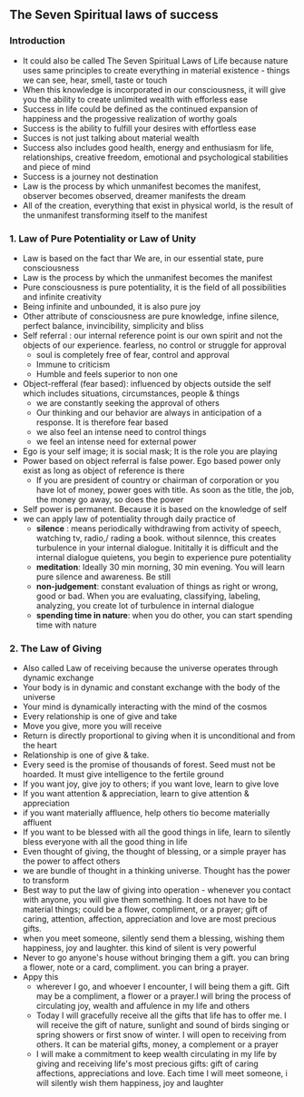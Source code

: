 ## The Seven Spiritual laws of success

### Introduction
* It could also be called The Seven Spiritual Laws of Life because nature uses same principles to create everything in material existence - things we can see, hear, smell, taste or touch
* When this knowledge is incorporated in our consciousness, it will give you the ability to create unlimited wealth with efforless ease 
* Success in life could be defined as the continued expansion of happiness and the progessive realization of worthy goals
* Success is the ability to fulfill your desires with effortless ease
* Succes is not just talking about material wealth
* Success also includes good health, energy and enthusiasm for life, relationships, creative freedom, emotional and psychological stabilities and piece of mind
* Success is a journey not destination
* Law is the process by which unmanifest becomes the manifest, observer becomes observed, dreamer manifests the dream
* All of the creation, everything that exist in physical world, is the result of the unmanifest transforming itself to the manifest

### 1. Law of Pure Potentiality or Law of Unity


* Law is based on the fact thar We are, in our essential state, pure consciousness
* Law is the process by which the unmanifest becomes the manifest
* Pure consciousness is pure potentiality, it is the field of all possibilities and infinite creativity 
* Being infinite and unbounded, it is also pure joy
* Other attribute of consciousness are pure knowledge, infine silence, perfect balance, invincibility, simplicity and bliss
* Self referral : our internal reference point is our own spirit and not the objects of our experience. fearless, no control or struggle for approval
  * soul is completely free of fear, control and approval
  * Immune to criticism
  * Humble and feels superior to non one  
* Object-refferal (fear based): influenced by objects outside the self which includes situations, circumstances, people & things
  * we are constantly seeking the approval of others
  * Our thinking and our behavior are always in anticipation of a response. It is therefore fear based
  * we also feel an intense need to control things
  * we feel an intense need for external power
* Ego is your self image; it is social mask; It is the role you are playing  
* Power based on object referral is false power. Ego based power only exist as long as object of reference is there
  * If you are president of country or chairman of corporation or you have lot of money, power goes with title. As soon as the title, the job, the money go away, so does the power
* Self power is permanent. Because it is based on the knowledge of self
* we can apply law of potentiality through daily practice of 
  *  **silence** : means periodically withdrawing from  activity of speech, watching tv, radio,/ rading a book. without silennce, this creates turbulence in your internal dialogue. Inititally it is difficult and the internal dialogue quietens, you begin to experience pure potentiality
  *  **meditation**: Ideally 30 min morning, 30 min evening. You will learn pure silence and awareness. Be still
  *  **non-judgement**: constant evaluation of things as right or wrong, good or bad. When you are evaluating, classifying, labeling, analyzing, you create lot of turbulence  in internal dialogue
  *  **spending time in nature**: when you do other, you can start spending time with nature

### 2. The Law of Giving


* Also called Law of receiving because the universe operates through dynamic exchange
* Your body is in dynamic and constant exchange with the body of the universe
* Your mind is dynamically interacting with the mind of the cosmos
* Every relationship is one of give and take
* Move you give, more you will receive
* Return is directly proportional to giving when it is unconditional and from the heart
* Relationship is one of give & take.
* Every seed is the promise of thousands of forest. Seed must not be hoarded. It must give intelligence to the fertile ground
* If you want joy, give joy to others; if you want love, learn to give love
* If you want attention & appreciation, learn to give attention & appreciation
* if you want materially affluence, help others tio become materially affluent
* If you want to be blessed with all the good things in life, learn to silently bless everyone with all the good thing in life
* Even thought of giving, the thought of blessing, or a simple prayer has the power to affect others
* we are bundle of thought in a thinking universe. Thought has the power to transform
* Best way to put the law of giving into operation - whenever you contact with anyone, you will give them something. It does not have to be material things; could be a flower, compliment, or a prayer; gift of caring, attention, affection, appreciation and love are most precious gifts.
* when you meet someone, silently send them a blessing, wishing them happiness, joy and laughter. this kind of silent is very powerful
* Never to go anyone's house without bringing them a gift. you can bring a flower, note or a card, compliment. you can bring a prayer.
* Appy this
  * wherever I go, and whoever I encounter, I will being them a gift. Gift may be a compliment, a flower or a prayer.I will bring the process of circulating joy, wealth and  affulence in my life and others
  * Today I will gracefully receive all the gifts that life has to offer me. I will receive the gift of nature, sunlight and sound of birds singing or spring showers or first snow of winter. I will open to receiving from others. It can be material gifts, money, a complement or a prayer
  * I will make a commitment to keep wealth circulating in my life by giving and receiving life's most precious gifts: gift of caring affections, appreciations and love. Each time I will meet someone, i will silently wish them happiness, joy and laughter


